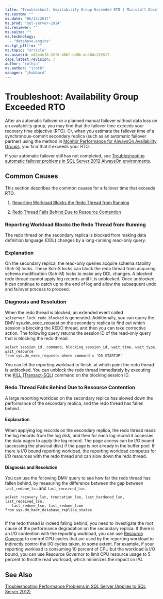 ```yaml
---
title: "Troubleshoot: Availability Group Exceeded RTO | Microsoft Docs"
ms.custom: ""
ms.date: "06/13/2017"
ms.prod: "sql-server-2014"
ms.reviewer: ""
ms.suite: ""
ms.technology: 
  - "database-engine"
ms.tgt_pltfrm: ""
ms.topic: "article"
ms.assetid: e83e4ef8-92f0-406f-bd0b-dc48dc210517
caps.latest.revision: 7
author: "rothja"
ms.author: "jroth"
manager: "jhubbard"
---
```

# Troubleshoot: Availability Group Exceeded RTO
  After an automatic failover or a planned manual failover without data loss on an availability group, you may find that the failover time exceeds your recovery time objective (RTO). Or, when you estimate the failover time of a synchronous-commit secondary replica (such as an automatic failover partner) using the method in [Monitor Performance for AlwaysOn Availability Groups](../ag-guide/monitor-performance-for-always-on-availability-groups.md), you find that it exceeds your RTO.  
  
 If your automatic failover still has not completed, see [Troubleshooting automatic failover problems in SQL Server 2012 AlwaysOn environments](http://support.microsoft.com/kb/2833707).  
  
## Common Causes  
 This section describes the common causes for a failover time that exceeds RTO.  
  
1.  [Reporting Workload Blocks the Redo Thread from Running](../ag-guide/troubleshoot-availability-group-exceeded-rto.md#BKMK_REDOBLOCK)  
  
2.  [Redo Thread Falls Behind Due to Resource Contention](../ag-guide/troubleshoot-availability-group-exceeded-rto.md#BKMK_CONTENTION)  
  
###  <a name="BKMK_REDOBLOCK"></a> Reporting Workload Blocks the Redo Thread from Running  
 The redo thread on the secondary replica is blocked from making data definition language (DDL) changes by a long-running read-only query.  
  
### Explanation  
 On the secondary replica, the read-only queries acquire schema stability (Sch-S) locks. These Sch-S locks can block the redo thread from acquiring schema modification (Sch-M) locks to make any DDL changes. A blocked redo thread cannot apply log records until it is unblocked. Once unblocked, it can continue to catch up to the end of log and allow the subsequent undo and failover process to proceed.  
  
### Diagnosis and Resolution  
 When the redo thread is blocked, an extended event called `sqlserver.lock_redo_blocked` is generated. Additionally, you can query the DMV sys.dm_exec_request on the secondary replica to find out which session is blocking the REDO thread, and then you can take corrective action. The following query returns the session ID of the read-only query that is blocking the redo thread.  
  
```tsql  
select session_id, command, blocking_session_id, wait_time, wait_type, wait_resource   
from sys.dm_exec_requests where command = 'DB STARTUP'  
```  
  
 You can let the reporting workload to finish, at which point the redo thread is unblocked. You can unblock the redo thread immediately by executing the [KILL &#40;Transact-SQL&#41;](../Topic/KILL%20(Transact-SQL).md) command on the blocking session ID.  
  
###  <a name="BKMK_CONTENTION"></a> Redo Thread Falls Behind Due to Resource Contention  
 A large reporting workload on the secondary replica has slowed down the performance of the secondary replica, and the redo thread has fallen behind.  
  
#### Explanation  
 When applying log records on the secondary replica, the redo thread reads the log records from the log disk, and then for each log record it accesses the data pages to apply the log record. The page access can be I/O bound (accessing the physical disk) if the page is not already in the buffer pool. If there is I/O bound reporting workload, the reporting workload competes for I/O resources with the redo thread and can slow down the redo thread.  
  
#### Diagnosis and Resolution  
 You can use the following DMV query to see how far the redo thread has fallen behind, by measuring the difference between the gap between `last_redone_lsn` and `last_received_lsn`.  
  
```tsql  
select recovery_lsn, truncation_lsn, last_hardened_lsn, last_received_lsn,   
   last_redone_lsn, last_redone_time  
from sys.dm_hadr_database_replica_states  
  
```  
  
 If the redo thread is indeed falling behind, you need to investigate the root cause of the performance degradation on the secondary replica. If there is an I/O contention with the reporting workload, you can use [Resource Governor](../Topic/Resource%20Governor.md) to control CPU cycles that are used by the reporting workload to indirectly control the I/O cycles taken, to some extent. For example, if your reporting workload is consuming 10 percent of CPU but the workload is I/O bound, you can use Resource Governor to limit CPU resource usage to 5 percent to throttle read workload, which minimizes the impact on I/O.  
  
## See Also  
 [Troubleshooting Performance Problems in SQL Server (Applies to SQL Server 2012)](http://msdn.microsoft.com/en-us/library/dd672789(v=SQL.100).aspx)  
  
  
